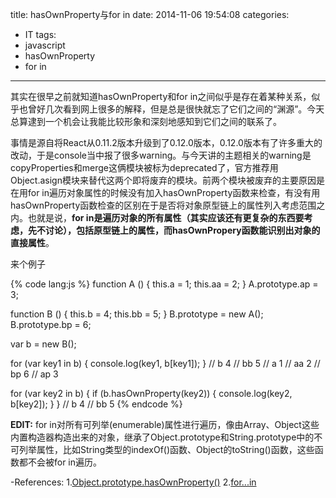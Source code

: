 title: hasOwnProperty与for in
date: 2014-11-06 19:54:08
categories:
- IT
tags:
- javascript
- hasOwnProperty
- for in
---
其实在很早之前就知道hasOwnProperty和for in之间似乎是存在着某种关系，似乎也曾好几次看到网上很多的解释，但是总是很快就忘了它们之间的“渊源”。今天总算逮到一个机会让我能比较形象和深刻地感知到它们之间的联系了。

事情是源自将React从0.11.2版本升级到了0.12.0版本，0.12.0版本有了许多重大的改动，于是console当中报了很多warning。与今天讲的主题相关的warning是copyProperties和merge这俩模块被标为deprecated了，官方推荐用Object.asign模块来替代这两个即将废弃的模块。前两个模块被废弃的主要原因是在用for in遍历对象属性的时候没有加入hasOwnProperty函数来检查，有没有用hasOwnProperty函数检查的区别在于是否将对象原型链上的属性列入考虑范围之内。也就是说，**for in是遍历对象的所有属性（其实应该还有更复杂的东西要考虑，先不讨论），包括原型链上的属性，而hasOwnPropery函数能识别出对象的直接属性**。

来个例子

{% code lang:js %}
function A () {
    this.a = 1;
    this.aa = 2;
}
A.prototype.ap = 3;

function B () {
    this.b = 4;
    this.bb = 5;
}
B.prototype = new A();
B.prototype.bp = 6;

var b = new B();

for (var key1 in b) {
    console.log(key1, b[key1]);
}
// b 4
// bb 5
// a 1
// aa 2
// bp 6
// ap 3

for (var key2 in b) {
    if (b.hasOwnProperty(key2)) {
        console.log(key2, b[key2]);
    }
}
// b 4
// bb 5
{% endcode %}

**EDIT:** for in对所有可列举(enumerable)属性进行遍历，像由Array、Object这些内置构造器构造出来的对象，继承了Object.prototype和String.prototype中的不可列举属性，比如String类型的indexOf()函数、Object的toString()函数，这些函数都不会被for in遍历。

-References:
    1.[Object.prototype.hasOwnProperty()](https://developer.mozilla.org/en-US/docs/Web/JavaScript/Reference/Global_Objects/Object/hasOwnProperty)
    2.[for...in](https://developer.mozilla.org/en-US/docs/Web/JavaScript/Reference/Statements/for...in)